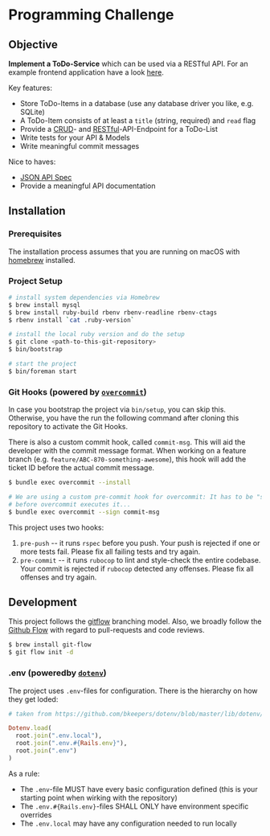 # Programming Challenge

## Objective

**Implement a ToDo-Service** which can be used via a RESTful API.
For an example frontend application have a look [here](http://todomvc.com/examples/react/).

Key features:
 * Store ToDo-Items in a database (use any database driver you like, e.g. SQLite)
 * A ToDo-Item consists of at least a `title` (string, required) and `read` flag
 * Provide a [CRUD](https://en.wikipedia.org/wiki/Create,_read,_update_and_delete)- and [RESTful](https://en.wikipedia.org/wiki/Representational_state_transfer)-API-Endpoint for a ToDo-List
 * Write tests for your API & Models
 * Write meaningful commit messages

Nice to haves:
 * [JSON API Spec](http://jsonapi.org/)
 * Provide a meaningful API documentation

## Installation

### Prerequisites

The installation process assumes that you are running on macOS with [homebrew](http://brew.sh/) installed.

### Project Setup

```sh
# install system dependencies via Homebrew
$ brew install mysql
$ brew install ruby-build rbenv rbenv-readline rbenv-ctags
$ rbenv install `cat .ruby-version`

# install the local ruby version and do the setup
$ git clone <path-to-this-git-repository>
$ bin/bootstrap

# start the project
$ bin/foreman start
```

### Git Hooks (powered by [`overcommit`](https://github.com/brigade/overcommit))

In case you bootstrap the project via `bin/setup`, you can skip this. Otherwise, you have the run the following command after cloning this repository to activate the Git Hooks.

There is also a custom commit hook, called `commit-msg`. This will aid the developer with the commit message format. When working on a feature branch (e.g. `feature/ABC-870-something-awesome`), this hook will add the ticket ID before the actual commit message.

```sh
$ bundle exec overcommit --install

# We are using a custom pre-commit hook for overcommit: It has to be "signed"
# before overcommit executes it...
$ bundle exec overcommit --sign commit-msg
```

This project uses two hooks:

1. `pre-push` -- it runs `rspec` before you push. Your push is rejected if one or more tests fail. Please fix all failing tests and try again.
2. `pre-commit` -- it runs `rubocop` to lint and style-check the entire codebase. Your commit is rejected if `rubocop` detected any offenses. Please fix all offenses and try again.


## Development

This project follows the [gitflow](https://github.com/nvie/gitflow) branching model. Also, we broadly follow the [Github Flow](https://guides.github.com/introduction/flow/) with regard to pull-requests and code reviews.

```sh
$ brew install git-flow
$ git flow init -d
```

### .env (poweredby [`dotenv`](https://github.com/bkeepers/dotenv))

The project uses `.env`-files for configuration. There is the hierarchy on how they get loded:

```ruby
# taken from https://github.com/bkeepers/dotenv/blob/master/lib/dotenv/rails.rb

Dotenv.load(
  root.join(".env.local"),
  root.join(".env.#{Rails.env}"),
  root.join(".env")
)
```

As a rule:
* The `.env`-file MUST have every basic configuration defined (this is your starting point when wirking with the repository)
* The `.env.#{Rails.env}`-files SHALL ONLY have environment specific overrides
* The `.env.local` may have any configuration needed to run locally
